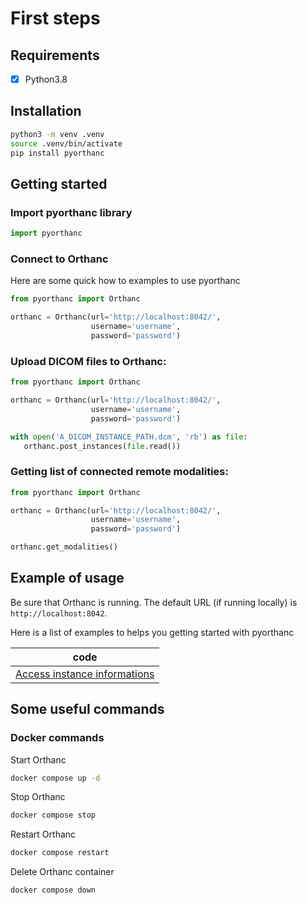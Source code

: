 # First steps

## Requirements

- [x] Python3.8

## Installation

```bash
python3 -m venv .venv
source .venv/bin/activate
pip install pyorthanc
```
## Getting started 
### Import pyorthanc library
```python
import pyorthanc
```

### Connect to Orthanc
Here are some quick how to examples to use pyorthanc
```python
from pyorthanc import Orthanc

orthanc = Orthanc(url='http://localhost:8042/', 
                  username='username', 
                  password='password')
```


### Upload DICOM files to Orthanc:

```python
from pyorthanc import Orthanc

orthanc = Orthanc(url='http://localhost:8042/', 
                  username='username', 
                  password='password')

with open('A_DICOM_INSTANCE_PATH.dcm', 'rb') as file:
   orthanc.post_instances(file.read())
```
### Getting list of connected remote modalities:
```python
from pyorthanc import Orthanc

orthanc = Orthanc(url='http://localhost:8042/', 
                  username='username', 
                  password='password')

orthanc.get_modalities()
```

Example of usage
----------------
Be sure that Orthanc is running. The default URL (if running locally) is `http://localhost:8042`.

Here is a list of examples to helps you getting started with pyorthanc

| code                                                                                                            | 
|-----------------------------------------------------------------------------------------------------------------|
| [Access instance informations](https://github.com/ylemarechal/pyorthanc/tree/main/examples/access_informations) |

## Some useful commands

### Docker commands
Start Orthanc
```bash
docker compose up -d
```
Stop Orthanc
```bash
docker compose stop
```
Restart Orthanc
```bash
docker compose restart
```
Delete Orthanc container
```bash
docker compose down
```